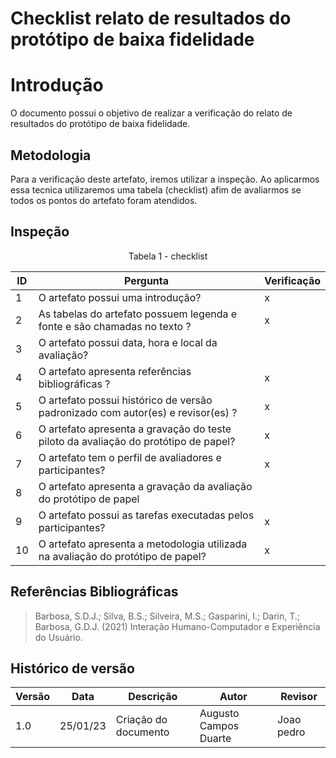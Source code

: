 # Checklist relato de resultados do protótipo de baixa fidelidade

# Introdução

O documento possui o objetivo de realizar a verificação do relato de resultados do protótipo de baixa fidelidade.

## Metodologia

Para a verificação deste artefato, iremos utilizar a inspeção. Ao aplicarmos essa tecnica utilizaremos uma tabela (checklist) afim de avaliarmos se todos os pontos do artefato foram atendidos.

## Inspeção

<figcaption><center>
    Tabela 1 - checklist
</figcaption>

| ID  | Pergunta                                                                            | Verificação |
| --- | ----------------------------------------------------------------------------------- | ----------- |
| 1   | O artefato possui uma introdução?                                                   | x           |
| 2   | As tabelas do artefato possuem legenda e fonte e são chamadas no texto ?            | x           |
| 3   | O artefato possui data, hora e local da avaliação?                                  |             |
| 4   | O artefato apresenta referências bibliográficas ?                                   | x           |
| 5   | O artefato possui histórico de versão padronizado com autor(es) e revisor(es) ?     | x           |
| 6   | O artefato apresenta a gravação do teste piloto da avaliação do protótipo de papel? | x           |
| 7   | O artefato tem o perfil de avaliadores e participantes?                             | x           |
| 8   | O artefato apresenta a gravação da avaliação do protótipo de papel                  |             |
| 9   | O artefato possui as tarefas executadas pelos participantes?                        | x           |
| 10  | O artefato apresenta a metodologia utilizada na avaliação do protótipo de papel?    | x           |

## Referências Bibliográficas

> Barbosa, S.D.J.; Silva, B.S.; Silveira, M.S.; Gasparini, I.; Darin, T.; Barbosa, G.D.J. (2021) Interação Humano-Computador e Experiência do Usuário.

## Histórico de versão

| Versão | Data     | Descrição            | Autor                 | Revisor    |
| ------ | -------- | -------------------- | --------------------- | ---------- |
| 1.0    | 25/01/23 | Criação do documento | Augusto Campos Duarte | Joao pedro |
